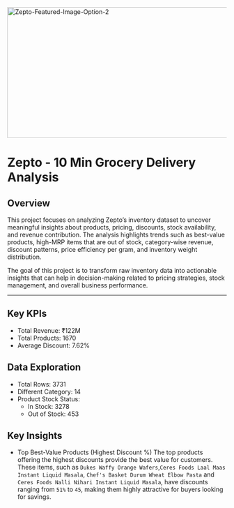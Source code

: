 <img alt="Zepto-Featured-Image-Option-2" src="https://github.com/user-attachments/assets/4b7ae26d-29c2-4878-9b86-b822d5680a56" width="1000" height="300" />



# Zepto - 10 Min Grocery Delivery Analysis

## Overview
This project focuses on analyzing Zepto’s inventory dataset to uncover meaningful insights about products, pricing, discounts, stock availability, and revenue contribution.
The analysis highlights trends such as best-value products, high-MRP items that are out of stock, category-wise revenue, discount patterns, price efficiency per gram, and inventory weight distribution.

The goal of this project is to transform raw inventory data into actionable insights that can help in decision-making related to pricing strategies, stock management, and overall business performance.

---

## Key KPIs

- Total Revenue: ₹122M
- Total Products: 1670
- Average Discount: 7.62%

## Data Exploration
- Total Rows: 3731
- Different Category: 14
- Product Stock Status:
   - In Stock: 3278
   - Out of Stock: 453
 
## Key Insights 
 * Top  Best-Value Products (Highest Discount %)
     The top products offering the highest discounts provide the best value for customers. These items, such as `Dukes Waffy Orange Wafers`,`Ceres Foods Laal Maas Instant Liquid Masala`,
   `Chef's Basket Durum Wheat Elbow Pasta` and `Ceres Foods Nalli Nihari Instant Liquid Masala`, have discounts ranging from `51%` to `45`, making them highly attractive for buyers looking for savings.
 

